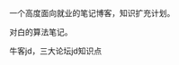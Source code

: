 一个高度面向就业的笔记博客，知识扩充计划。

对白的算法笔记。

牛客jd，三大论坛jd知识点





































































